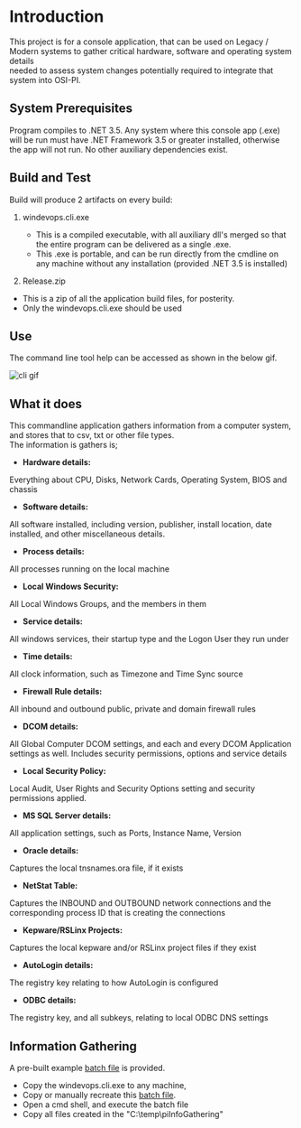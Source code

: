 # Introduction

This project is for a console application, that can be used on Legacy / Modern systems to gather critical hardware, software and operating system details  
needed to assess system changes potentially required to integrate that system into OSI-PI.

## System Prerequisites

Program compiles to .NET 3.5. Any system where this console app (.exe) will be run must have .NET Framework 3.5 or greater installed, otherwise  
the app will not run.
No other auxiliary dependencies exist.

## Build and Test

Build will produce 2 artifacts on every build:

1. windevops.cli.exe

    - This is a compiled executable, with all auxiliary dll's merged so that the entire program can be delivered as a single .exe.
    - This .exe is portable, and can be run directly from the cmdline on any machine without any installation (provided .NET 3.5 is installed)

2. Release.zip

- This is a zip of all the application build files, for posterity.
- Only the windevops.cli.exe should be used

## Use

The command line tool help can be accessed as shown in the below gif.

![cli gif](./Images/windevops.cli.gif)

## What it does

This commandline application gathers information from a computer system, and stores that to csv, txt or other file types.  
The information is gathers is;

- **Hardware details:** 

Everything about CPU, Disks, Network Cards, Operating System, BIOS and chassis

- **Software details:** 

All software installed, including version, publisher, install location, date installed, and other miscellaneous details.

- **Process details:** 

All processes running on the local machine

- **Local Windows Security:** 

All Local Windows Groups, and the members in them

- **Service details:** 

All windows services, their startup type and the Logon User they run under

- **Time details:** 

All clock information, such as Timezone and Time Sync source

- **Firewall Rule details:** 

All inbound and outbound public, private and domain firewall rules

- **DCOM details:** 

All Global Computer DCOM settings, and each and every DCOM Application settings as well. Includes security permissions, options and service details

- **Local Security Policy:** 

Local Audit, User Rights and Security Options setting and security permissions applied.

- **MS SQL Server details:** 

All application settings, such as Ports, Instance Name, Version

- **Oracle details:** 

Captures the local tnsnames.ora file, if it exists

- **NetStat Table:** 

Captures the INBOUND and OUTBOUND network connections and the corresponding process ID that is creating the connections

- **Kepware/RSLinx Projects:** 

Captures the local kepware and/or RSLinx project files if they exist

- **AutoLogin details:** 

The registry key relating to how AutoLogin is configured

- **ODBC details:** 

The registry key, and all subkeys, relating to local ODBC DNS settings


## Information Gathering

A pre-built example [batch file](./gatherLocal.bat) is provided.

- Copy the windevops.cli.exe to any machine, 
- Copy or manually recreate this [batch file](./gatherLocal.bat).
- Open a cmd shell, and execute the batch file
- Copy all files created in the "C:\temp\piInfoGathering" 